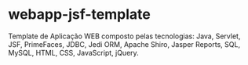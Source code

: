 # webapp-jsf-template
Template de Aplicação WEB composto pelas tecnologias: Java, Servlet, JSF, PrimeFaces, JDBC, Jedi ORM, Apache Shiro, Jasper Reports, SQL, MySQL, HTML, CSS, JavaScript, jQuery.
